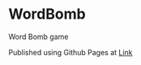# WordBomb
Word Bomb game

Published using Github Pages at [Link](https://bottomleya.github.io/WordBomb/)
